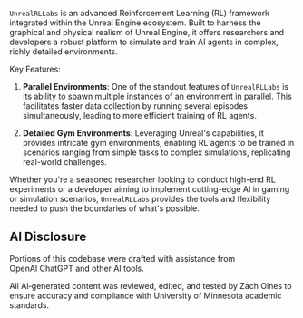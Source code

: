 
`UnrealRLLabs` is an advanced Reinforcement Learning (RL) framework integrated within the Unreal Engine ecosystem. Built to harness the graphical and physical realism of Unreal Engine, it offers researchers and developers a robust platform to simulate and train AI agents in complex, richly detailed environments. 

Key Features:

1. **Parallel Environments**: One of the standout features of `UnrealRLLabs` is its ability to spawn multiple instances of an environment in parallel. This facilitates faster data collection by running several episodes simultaneously, leading to more efficient training of RL agents.

3. **Detailed Gym Environments**: Leveraging Unreal's capabilities, it provides intricate gym environments, enabling RL agents to be trained in scenarios ranging from simple tasks to complex simulations, replicating real-world challenges.

Whether you're a seasoned researcher looking to conduct high-end RL experiments or a developer aiming to implement cutting-edge AI in gaming or simulation scenarios, `UnrealRLLabs` provides the tools and flexibility needed to push the boundaries of what's possible.

## AI Disclosure
Portions of this codebase were drafted with assistance from OpenAI ChatGPT and other AI tools.

All AI‑generated content was reviewed, edited, and tested by Zach Oines to ensure accuracy and compliance with University of Minnesota academic standards.
